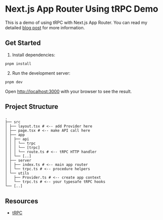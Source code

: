# Next.js App Router Using tRPC Demo
This is a demo of using tRPC with Next.js App Router. You can read my detailed [blog post](https://wilchow.com/blog/get-end-to-end-type-safety-with-trpc-and-nextjs-app-router) for more information.

## Get Started
1. Install dependencies:
```bash
pnpm install
```

2. Run the development server:

```bash
pnpm dev
```

Open [http://localhost:3000](http://localhost:3000) with your browser to see the result.

## Project Structure
```
.
├── src
│ ├── layout.tsx # <-- add Provider here
│ ├── page.tsx # <-- make API call here
│ ├── app
│ │ ├── api
│ │ │ └── trpc
│ │ │ └── [trpc]
│ │ │ └── route.ts # <-- tRPC HTTP handler
│ │ └── [..]
│ ├── server
│ │ ├── index.ts # <-- main app router
│ │ └── trpc.ts # <-- procedure helpers
│ └── utils
│   ├── Provider.ts # <-- create app context
│   └── trpc.ts # <-- your typesafe tRPC hooks
└── [..]
```

## Resources
- [tRPC](https://trpc.io/)
